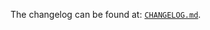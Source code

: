 The changelog can be found at: [`CHANGELOG.md`](https://github.com/chenxiaolong/MSD/blob/v1.16/CHANGELOG.md).
